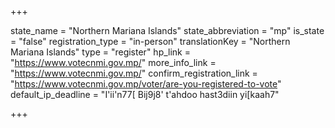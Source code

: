 +++

state_name = "Northern Mariana Islands"
state_abbreviation = "mp"
is_state = "false"
registration_type = "in-person"
translationKey = "Northern Mariana Islands"
type = "register"
hp_link = "https://www.votecnmi.gov.mp/"
more_info_link = "https://www.votecnmi.gov.mp/"
confirm_registration_link = "https://www.votecnmi.gov.mp/voter/are-you-registered-to-vote"
default_ip_deadline = "I'ii'n77[ Bij9j8' t'ahdoo hast3diin yi[kaah7"

+++